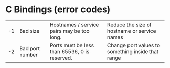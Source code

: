 # C Bindings (error codes)

<table>
<tr>
  <td>-1</td><td>Bad size</td>
  <td>Hostnames / service pairs may be too long.</td>
  <td>Reduce the size of hostname or service names</td>
</tr>
<tr><td>-2</td><td>Bad port number</td>
  <td>Ports must be less than 65536, 0 is reserved.</td>
  <td>Change port values to something inside that range </td></tr>
</table>
